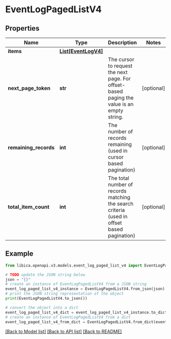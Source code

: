 # EventLogPagedListV4


## Properties

Name | Type | Description | Notes
------------ | ------------- | ------------- | -------------
**items** | [**List[EventLogV4]**](EventLogV4.md) |  | 
**next_page_token** | **str** | The cursor to request the next page. For offset-based paging the value is an empty string. | [optional] 
**remaining_records** | **int** | The number of records remaining (used in cursor based pagination) | [optional] 
**total_item_count** | **int** | The total number of records matching the search criteria (used in offset based pagination) | [optional] 

## Example

```python
from libica.openapi.v3.models.event_log_paged_list_v4 import EventLogPagedListV4

# TODO update the JSON string below
json = "{}"
# create an instance of EventLogPagedListV4 from a JSON string
event_log_paged_list_v4_instance = EventLogPagedListV4.from_json(json)
# print the JSON string representation of the object
print(EventLogPagedListV4.to_json())

# convert the object into a dict
event_log_paged_list_v4_dict = event_log_paged_list_v4_instance.to_dict()
# create an instance of EventLogPagedListV4 from a dict
event_log_paged_list_v4_from_dict = EventLogPagedListV4.from_dict(event_log_paged_list_v4_dict)
```
[[Back to Model list]](../README.md#documentation-for-models) [[Back to API list]](../README.md#documentation-for-api-endpoints) [[Back to README]](../README.md)


